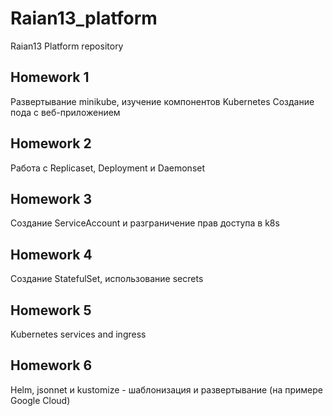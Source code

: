 # Raian13_platform

Raian13 Platform repository

## Homework 1

Развертывание minikube, изучение компонентов Kubernetes
Создание пода с веб-приложением

## Homework 2

Работа с Replicaset, Deployment и Daemonset

## Homework 3

Создание ServiceAccount и разграничение прав доступа в k8s

## Homework 4

Создание StatefulSet, использование secrets

## Homework 5

Kubernetes services and ingress

## Homework 6

Helm, jsonnet и kustomize - шаблонизация и развертывание (на примере Google Cloud)

